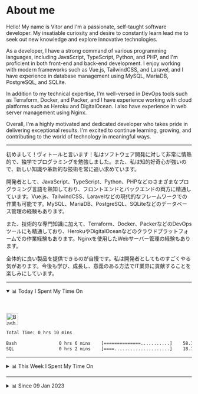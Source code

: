 # About me

Hello! My name is Vitor and I'm a passionate, self-taught software developer. My insatiable curiosity and desire to constantly learn lead me to seek out new knowledge and explore innovative technologies.

As a developer, I have a strong command of various programming languages, including JavaScript, TypeScript, Python, and PHP, and I'm proficient in both front-end and back-end development. I enjoy working with modern frameworks such as Vue.js, TailwindCSS, and Laravel, and I have experience in database management using MySQL, MariaDB, PostgreSQL, and SQLite.

In addition to my technical expertise, I'm well-versed in DevOps tools such as Terraform, Docker, and Packer, and I have experience working with cloud platforms such as Heroku and DigitalOcean. I also have experience in web server management using Nginx.

Overall, I'm a highly motivated and dedicated developer who takes pride in delivering exceptional results. I'm excited to continue learning, growing, and contributing to the world of technology in meaningful ways.

------

初めまして！ヴィトールと言います！私はソフトウェア開発に対して非常に情熱的で、独学でプログラミングを勉強しました。また、私は知的好奇心が強いので、新しい知識や革新的な技術を常に追い求めています。

開発者として、JavaScript、TypeScript、Python、PHPなどのさまざまなプログラミング言語を熟知しており、フロントエンドとバックエンドの両方に精通しています。Vue.js、TailwindCSS、Laravelなどの現代的なフレームワークでの作業も可能です。MySQL、MariaDB、PostgreSQL、SQLiteなどのデータベース管理の経験もあります。

また、技術的な専門知識に加えて、Terraform、Docker、PackerなどのDevOpsツールにも精通しており、HerokuやDigitalOceanなどのクラウドプラットフォームでの作業経験もあります。Nginxを使用したWebサーバー管理の経験もあります。

全体的に良い製品を提供できるのが自慢です。私は開発者としてものすごくやる気があります。今後も学び、成長し、意義のある方法でIT業界に貢献することを楽しみにしています。

------

<!-- ## 📊 Today I Spent My Time On -->

<details open>
<summary>📊 Today I Spent My Time On</summary>

&nbsp;

<!--DEVTIMER:TODAY:START-->
<img align="center" width="32px" src="https://cdn.simpleicons.org/gnubash/fff" alt="Bash" />&nbsp;&nbsp;&nbsp;

```txt
Total Time: 0 hrs 10 mins

Bash                0 hrs 6 mins    [==============...........]    58.13 %
SQL                 0 hrs 2 mins    [====.....................]    18.72 %
```

<!--DEVTIMER:TODAY:END-->

</details>

---
<details>
<summary>📊 This Week I Spent My Time On</summary>

&nbsp;

<!--DEVTIMER:WEEK:START-->
<img align="center" width="32px" src="https://cdn.simpleicons.org/gnubash/fff" alt="Bash" />&nbsp;&nbsp;&nbsp;

```txt
Total Time: 0 hrs 10 mins

Bash                0 hrs 6 mins    [==============...........]    57.94 %
SQL                 0 hrs 2 mins    [====.....................]    18.66 %
```

<!--DEVTIMER:WEEK:END-->
</details>

---


<details>
<summary>📊 Since 09 Jan 2023</summary>

&nbsp;

<!--DEVTIMER::START-->
<img align="center" width="32px" src="https://cdn.simpleicons.org/typescript/3178C6" alt="TypeScript" />&nbsp;&nbsp;&nbsp;<img align="center" width="32px" src="https://cdn.simpleicons.org/go/00ADD8" alt="Go" />&nbsp;&nbsp;&nbsp;<img align="center" width="32px" src="https://cdn.simpleicons.org/vuedotjs/4FC08D" alt="Vue" />&nbsp;&nbsp;&nbsp;<img align="center" width="32px" src="https://cdn.simpleicons.org/gnubash/fff" alt="Bash" />&nbsp;&nbsp;&nbsp;<img align="center" width="32px" src="https://cdn.simpleicons.org/yaml/fff" alt="YAML" />&nbsp;&nbsp;&nbsp;<img align="center" width="32px" src="https://cdn.simpleicons.org/markdown/fff" alt="Markdown" />&nbsp;&nbsp;&nbsp;<img align="center" width="32px" src="https://cdn.simpleicons.org/javascript/F7DF1E" alt="JavaScript" />&nbsp;&nbsp;&nbsp;<img align="center" width="32px" src="https://cdn.simpleicons.org/carrd/fff" alt="JSON" />&nbsp;&nbsp;&nbsp;<img align="center" width="32px" src="https://cdn.simpleicons.org/html5/E34F26" alt="HTML" />&nbsp;&nbsp;&nbsp;<img align="center" width="32px" src="https://cdn.simpleicons.org/academia/fff" alt="Text" />&nbsp;&nbsp;&nbsp;<img align="center" width="32px" src="https://cdn.simpleicons.org/css3/1572B6" alt="CSS" />&nbsp;&nbsp;&nbsp;

```txt
Total Time: 60 hrs 33 mins

TypeScript          33 hrs 5 mins   [=============............]    54.66 %
Go                  10 hrs 3 mins   [====.....................]    16.59 %
Vue                 5 hrs 33 mins   [==.......................]    9.17 %
Bash                3 hrs 14 mins   [=........................]    5.33 %
YAML                3 hrs 7 mins    [=........................]    5.15 %
SCSS                1 hrs 7 mins    [.........................]    1.85 %
Markdown            0 hrs 59 mins   [.........................]    1.62 %
JavaScript          0 hrs 45 mins   [.........................]    1.23 %
Docker              0 hrs 44 mins   [.........................]    1.21 %
JSON                0 hrs 37 mins   [.........................]    1.02 %
SQL                 0 hrs 18 mins   [.........................]    0.49 %
HTML                0 hrs 14 mins   [.........................]    0.39 %
Text                0 hrs 7 mins    [.........................]    0.18 %
CSS                 0 hrs 2 mins    [.........................]    0.06 %
```

<!--DEVTIMER::END-->

</details>
